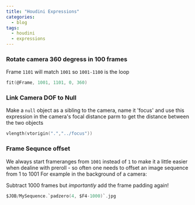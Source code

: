 ```yaml
---
title: "Houdini Expressions"
categories:
  - blog
tags:
  - houdini
  - expressions
---
```


### Rotate camera 360 degress in 100 frames
Frame `1101` will match `1001` so `1001-1100` is the loop

```c
fit(@Frame, 1001, 1101, 0, 360)
```

### Link Camera DOF to Null
Make a `null` object as a sibling to the camera, name it 'focus' and use this expression in the camera's focal distance parm to get the distance between the two objects

```c
vlength(vtorigin(".","../focus"))
```


### Frame Sequnce offset
We always start frameranges from `1001` instead of `1` to make it a little easier when dealine with preroll - so often one needs to offset an image sequence from 1 to 1001
For example in the background of a camera:

Subtract 1000 frames but *importantly* add the frame padding again!
```c
$JOB/MySequence.`padzero(4, $F4-1000)`.jpg
```